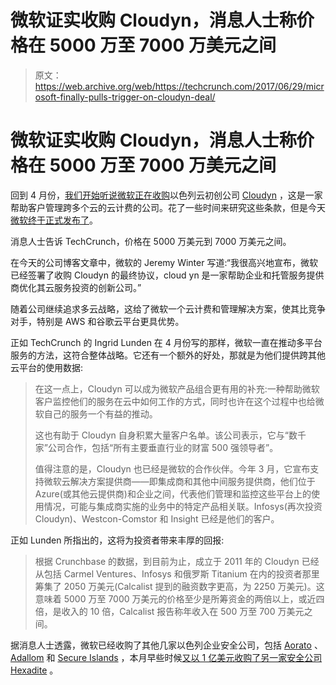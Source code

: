 # 微软证实收购 Cloudyn，消息人士称价格在 5000 万至 7000 万美元之间

> 原文：<https://web.archive.org/web/https://techcrunch.com/2017/06/29/microsoft-finally-pulls-trigger-on-cloudyn-deal/>

# 微软证实收购 Cloudyn，消息人士称价格在 5000 万至 7000 万美元之间

回到 4 月份，[我们开始听说微软正在收购](https://web.archive.org/web/20230404050912/https://techcrunch.com/2017/04/20/report-microsoft-may-buy-cloud-monitoring-startup-cloudyn-for-50-70m/)以色列云初创公司 [Cloudyn](https://web.archive.org/web/20230404050912/http://www.cloudyn.com/) ，这是一家帮助客户管理跨多个云的云计费的公司。花了一些时间来研究这些条款，但是今天[微软终于正式发布了](https://web.archive.org/web/20230404050912/https://blogs.microsoft.com/blog/2017/06/29/microsofts-acquisition-cloudyn-will-help-azure-customers-manage-optimize-cloud-usage/)。

消息人士告诉 TechCrunch，价格在 5000 万美元到 7000 万美元之间。

在今天的公司博客文章中，微软的 Jeremy Winter 写道:“我很高兴地宣布，微软已经签署了收购 Cloudyn 的最终协议，cloud yn 是一家帮助企业和托管服务提供商优化其云服务投资的创新公司。”

随着公司继续追求多云战略，这给了微软一个云计费和管理解决方案，使其比竞争对手，特别是 AWS 和谷歌云平台更具优势。

正如 TechCrunch 的 Ingrid Lunden 在 4 月份写的那样，微软一直在推动多平台服务的方法，这符合整体战略。它还有一个额外的好处，那就是为他们提供跨其他云平台的使用数据:

> 在这一点上，Cloudyn 可以成为微软产品组合更有用的补充:一种帮助微软客户监控他们的服务在云中如何工作的方式，同时也许在这个过程中也给微软自己的服务一个有益的推动。
> 
> 这也有助于 Cloudyn 自身积累大量客户名单。该公司表示，它与“数千家”公司合作，包括“所有主要垂直行业的财富 500 强领导者”。
> 
> 值得注意的是，Cloudyn 也已经是微软的合作伙伴。今年 3 月，它宣布支持微软云解决方案提供商——即集成商和其他中间服务提供商，他们位于 Azure(或其他云提供商)和企业之间，代表他们管理和监控这些平台上的使用情况，可能与集成商实施的业务中的特定产品相关联。Infosys(再次投资 Cloudyn)、Westcon-Comstor 和 Insight 已经是他们的客户。

正如 Lunden 所指出的，这将为投资者带来丰厚的回报:

> 根据 Crunchbase 的数据，到目前为止，成立于 2011 年的 Cloudyn 已经从包括 Carmel Ventures、Infosys 和俄罗斯 Titanium 在内的投资者那里筹集了 2050 万美元(Calcalist 提到的融资数字更高，为 2250 万美元)。这意味着 5000 万至 7000 万美元的价格至少是所筹资金的两倍以上，或近四倍，是收入的 10 倍，Calcalist 报告称年收入在 500 万至 700 万美元之间。

据消息人士透露，微软已经收购了其他几家以色列企业安全公司，包括 [Aorato](https://web.archive.org/web/20230404050912/https://techcrunch.com/2014/11/13/microsoft-buys-israeli-hybrid-cloud-security-startup-aorato-in-200m-deal/) 、 [Adallom](https://web.archive.org/web/20230404050912/https://techcrunch.com/2015/09/08/microsoft-confirms-purchase-of-cloud-security-firm-adallom/) 和 [Secure Islands](https://web.archive.org/web/20230404050912/https://techcrunch.com/2015/11/09/microsoft-goes-for-another-israeli-security-firm-buying-secure-islands/) ，本月早些时候[又以 1 亿美元收购了另一家安全公司 Hexadite](https://web.archive.org/web/20230404050912/https://techcrunch.com/2017/06/08/microsoft-confirms-its-acquired-hexadite-sources-say-for-100m/) 。
